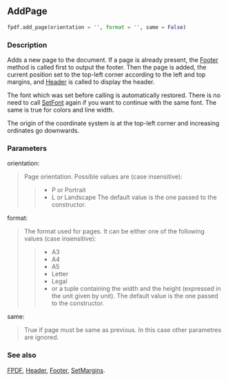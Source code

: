 ## AddPage ##

```python
fpdf.add_page(orientation = '', format = '', same = False)
```

### Description ###

Adds a new page to the document. If a page is already present, the [Footer](Footer.md) method is called first to output the footer. Then the page is added, the current position set to the top-left corner according to the left and top margins, and [Header](Header.md) is called to display the header.

The font which was set before calling is automatically restored. There is no need to call [SetFont](SetFont.md) again if you want to continue with the same font. The same is true for colors and line width.

The origin of the coordinate system is at the top-left corner and increasing ordinates go downwards.

### Parameters ###

orientation:
> Page orientation. Possible values are (case insensitive):
>>    * P or Portrait
>>    * L or Landscape
> The default value is the one passed to the constructor.

format:
> The format used for pages. It can be either one of the following values (case insensitive):
>>    * A3
>>    * A4
>>    * A5
>>    * Letter
>>    * Legal
>>    * or a tuple containing the width and the height (expressed in the unit given by unit).
> The default value is the one passed to the constructor.

same:
> True if page must be same as previous. In this case other parametres are ignored.

### See also ###

[FPDF](FPDF.md), [Header](Header.md), [Footer](Footer.md), [SetMargins](SetMargins.md).
